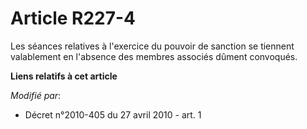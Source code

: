 # Article R227-4

Les séances relatives à l'exercice du pouvoir de sanction se tiennent valablement en l'absence des membres associés dûment
convoqués.

**Liens relatifs à cet article**

_Modifié par_:

  - Décret n°2010-405 du 27 avril 2010 - art. 1
